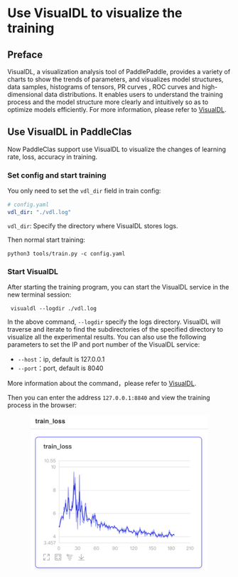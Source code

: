 # Use VisualDL to visualize the training

## Preface
VisualDL, a visualization analysis tool of PaddlePaddle, provides a variety of charts to show the trends of parameters, and visualizes model structures, data samples, histograms of tensors, PR curves , ROC curves and high-dimensional data distributions. It enables users to understand the training process and the model structure more clearly and intuitively so as to optimize models efficiently. For more information, please refer to [VisualDL](https://github.com/PaddlePaddle/VisualDL/).

## Use VisualDL in PaddleClas
Now PaddleClas support use VisualDL to visualize the changes of learning rate, loss, accuracy in training.

### Set config and start training
You only need to set the `vdl_dir` field in train config:

```yaml
# config.yaml
vdl_dir: "./vdl.log"
```

`vdl_dir`: Specify the directory where VisualDL stores logs.

Then normal start training:

```shell
python3 tools/train.py -c config.yaml
```

### Start VisualDL
After starting the training program, you can start the VisualDL service in the new terminal session:

```shell
 visualdl --logdir ./vdl.log
```

In the above command, `--logdir` specify the logs directory. VisualDL will traverse and iterate to find the subdirectories of the specified directory to visualize all the experimental results. You can also use the following parameters to set the IP and port number of the VisualDL service:

* `--host`：ip, default is 127.0.0.1
* `--port`：port, default is 8040

More information about the command，please refer to [VisualDL](https://github.com/PaddlePaddle/VisualDL/blob/develop/README.md#2-launch-panel).

Then you can enter the address `127.0.0.1:8840` and view the training process in the browser:

<div align="center">
    <img src="../../images/VisualDL/train_loss.png" width="400">
</div>
